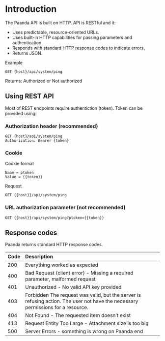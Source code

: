 # Introduction

The Paanda API is built on HTTP. API is RESTful and it:

- Uses predictable, resource-oriented URLs.
- Uses built-in HTTP capabilities for passing parameters and authentication.
- Responds with standard HTTP response codes to indicate errors.
- Returns JSON.

Example

```http
GET {host}/api/system/ping
```
Returns: Authorized or Not authorized

## Using REST API

Most of REST endpoints require authentiction (token).
Token can be provided using:

### Authorization header (recommended)

```http
GET {host}/api/system/ping
Authorization: Bearer {token}
```

### Cookie

Cookie format

```
Name = ptoken
Value = {{token}}
```

Request

```http
GET {{host}}/api/system/ping
```

### URL authorization parameter (not recommended)

```http
GET {{host}}/api/system/ping?ptoken={{token}}
```

## Response codes

Paanda returns standard HTTP response codes.

| Code | Description                                                  |
| :--- | :----------------------------------------------------------- |
| 200  | Everything worked as expected                                |
| 400  | Bad Request (client error) - Missing a required parameter, malformed request |
| 401  | Unauthorized - No valid API key provided                     |
| 403  | Forbidden The request was valid, but the server is refusing action. The user  not have the necessary permissions for a resource. |
| 404  | Not Found - The requested item doesn’t exist                 |
| 413  | Request Entity Too Large - Attachment size is too big        |
| 500  | Server Errors - something is wrong on Paanda end             |
